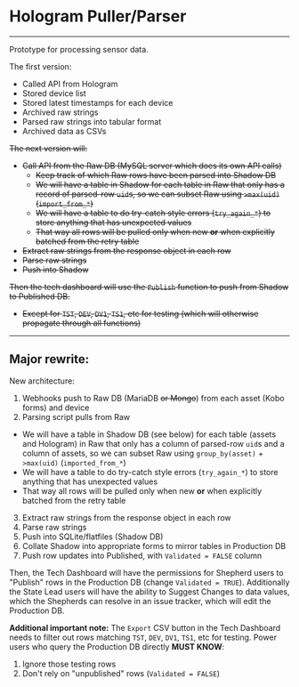 # Hologram Puller/Parser

----

Prototype for processing sensor data.

The first version:

- Called API from Hologram
- Stored device list
- Stored latest timestamps for each device
- Archived raw strings
- Parsed raw strings into tabular format
- Archived data as CSVs

~~The next version will:~~

- ~~Call API from the Raw DB (MySQL server which does its own API calls)~~
  - ~~Keep track of which Raw rows have been parsed into Shadow DB~~
  - ~~We will have a table in Shadow for each table in Raw that only has a record of parsed-row `uid`s, so we can subset Raw using `>max(uid)` (`import_from_*`)~~
  - ~~We will have a table to do try-catch style errors (`try_again_*`) to store anything that has unexpected values~~
  - ~~That way all rows will be pulled only when new **or** when explicitly batched from the retry table~~
- ~~Extract raw strings from the response object in each row~~
- ~~Parse raw strings~~
- ~~Push into Shadow~~

~~Then the tech dashboard will use the `Publish` function to push from Shadow to Published DB.~~

  - ~~Except for `TST`, `DEV`, `DV1`, `TS1`, etc for testing (which will otherwise propagate through all functions)~~
  
----

## Major rewrite:

New architecture:

 1. Webhooks push to Raw DB (MariaDB ~~or Mongo~~) from each asset (Kobo forms) and device
 2. Parsing script pulls from Raw
  - We will have a table in Shadow DB (see below) for each table (assets and Hologram) in Raw that only has a column of parsed-row `uid`s and a column of assets, so we can subset Raw using `group_by(asset)` + `>max(uid)` (`imported_from_*`)
  - We will have a table to do try-catch style errors (`try_again_*`) to store anything that has unexpected values
  - That way all rows will be pulled only when new **or** when explicitly batched from the retry table
 3. Extract raw strings from the response object in each row
 4. Parse raw strings
 5. Push into SQLite/flatfiles (Shadow DB)
 6. Collate Shadow into appropriate forms to mirror tables in Production DB
 7. Push row updates into Published, with `Validated = FALSE` column
 
Then, the Tech Dashboard will have the permissions for Shepherd users to "Publish" rows in the Production DB (change `Validated = TRUE`). Additionally the State Lead users will have the ability to Suggest Changes to data values, which the Shepherds can resolve in an issue tracker, which will edit the Production DB.

**Additional important note:** The `Export` CSV button in the Tech Dashboard needs to filter out rows matching `TST`, `DEV`, `DV1`, `TS1`, etc for testing. Power users who query the Production DB directly **MUST KNOW**:

 1. Ignore those testing rows
 2. Don't rely on "unpublished" rows (`Validated = FALSE`)
